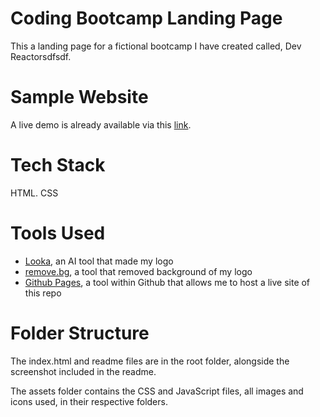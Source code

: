 # Coding Bootcamp Landing Page
This a landing page for a fictional bootcamp I have created called, Dev Reactorsdfsdf.   

# Sample Website
A live demo is already available via this [link](https://ben-ortiz.github.io/github.io-CodingBootcampLandingPage/).

# Tech Stack
HTML. CSS

# Tools Used
* [Looka](https://looka.com/), an AI tool that made my logo
* [remove.bg](https://www.remove.bg/upload), a tool that removed background of my logo
* [Github Pages](https://pages.github.com/), a tool within Github that allows me to host a live site of this repo

# Folder Structure
The index.html and readme files are in the root folder, alongside the screenshot included in the readme.

The assets folder contains the CSS and JavaScript files, all images and icons used, in their respective folders.
